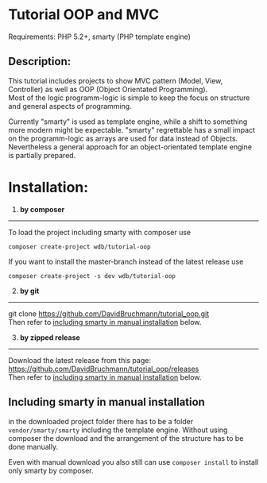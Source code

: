 Tutorial OOP and MVC
====================

Requirements: PHP 5.2+, smarty (PHP template engine)

Description:
------------
This tutorial includes projects to show MVC pattern (Model, View, Controller) as well as OOP (Object Orientated Programming).  
Most of the logic programm-logic is simple to keep the focus on structure and general aspects of programming.  

Currently "smarty" is used as template engine, while a shift to something more modern might be expectable.
"smarty" regrettable has a small impact on the programm-logic as arrays are used for data instead of Objects.  
Nevertheless a general approach for an object-orientated template engine is partially prepared.

Installation:
=============
1) **by composer**
  --------------
  To load the project including smarty with composer use
  ```
  composer create-project wdb/tutorial-oop
  ```
  If you want to install the master-branch instead of the latest release use
  ```
  composer create-project -s dev wdb/tutorial-oop
  ```

2) **by git**
---------
git clone https://github.com/DavidBruchmann/tutorial_oop.git  
Then refer to [including smarty in manual installation](https://github.com/DavidBruchmann/tutorial_oop#including-smarty-in-manual-installation) below.

3) **by zipped release**
--------------------
Download the latest release from this page:  
https://github.com/DavidBruchmann/tutorial_oop/releases  
Then refer to [including smarty in manual installation](https://github.com/DavidBruchmann/tutorial_oop#including-smarty-in-manual-installation) below.

Including smarty in manual installation
---------------------------------------
in the downloaded project folder there has to be a folder `vendor/smarty/smarty` including the template engine.
Without using composer the download and the arrangement of the structure has to be done manually.  

Even with manual download you also still can use `composer install` to install only smarty by composer.
